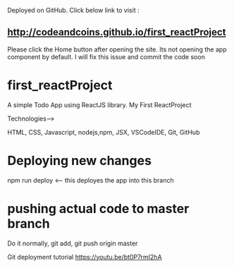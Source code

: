 Deployed on GitHub. Click below link to visit :
## http://codeandcoins.github.io/first_reactProject
Please click the Home button after opening the site. Its not opening the app component by default. I will fix this issue and commit the code soon

# first_reactProject
A simple Todo App using ReactJS library. 
My First ReactProject


Technologies-->

HTML,
CSS,
Javascript,
nodejs,npm,
JSX,
VSCodeIDE,
Git,
GitHub



# Deploying new changes

npm run deploy <-- this deployes the app into this branch

# pushing actual code to master branch

Do it normally, git add, git push origin master

Git deployment tutorial https://youtu.be/bt0P7rmI2hA
